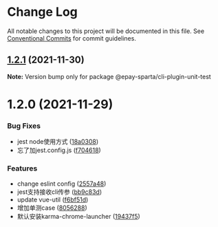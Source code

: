 # Change Log

All notable changes to this project will be documented in this file.
See [Conventional Commits](https://conventionalcommits.org) for commit guidelines.

## [1.2.1](https://github.com/CodeLittlePrince/epay-sparta-plugin-unit-test/compare/v1.2.0...v1.2.1) (2021-11-30)

**Note:** Version bump only for package @epay-sparta/cli-plugin-unit-test





# 1.2.0 (2021-11-29)


### Bug Fixes

* jest node使用方式 ([18a0308](https://github.com/CodeLittlePrince/epay-sparta-plugin-unit-test/commit/18a0308a3b04c0ed83e03b303998194abf50d579))
* 忘了加jest.config.js ([f704618](https://github.com/CodeLittlePrince/epay-sparta-plugin-unit-test/commit/f7046181af6cdda18342bde4360212575786ec88))


### Features

* change eslint config ([2557a48](https://github.com/CodeLittlePrince/epay-sparta-plugin-unit-test/commit/2557a4873ea3b96b1265a756a37d70fab5e67db7))
* jest支持接收cli传参 ([bb9c83d](https://github.com/CodeLittlePrince/epay-sparta-plugin-unit-test/commit/bb9c83dc719aa36a7837691607746c78217dcb04))
* update vue-util ([f6bf51d](https://github.com/CodeLittlePrince/epay-sparta-plugin-unit-test/commit/f6bf51d3ddbb331f1295bdd915d32f7481bdc973))
* 增加单测case ([8056288](https://github.com/CodeLittlePrince/epay-sparta-plugin-unit-test/commit/805628824db143b604aef25cb20c8c31591f3f60))
* 默认安装karma-chrome-launcher ([19437f5](https://github.com/CodeLittlePrince/epay-sparta-plugin-unit-test/commit/19437f5e9369ca72c544e2dff58fdd1a63c76937))
